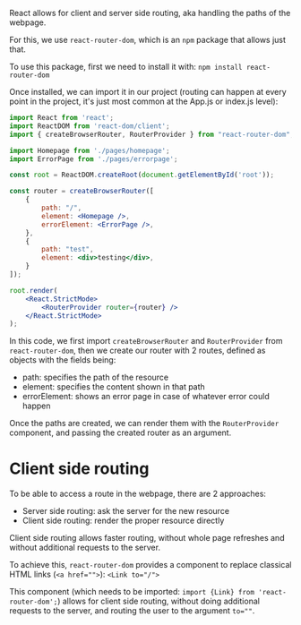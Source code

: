 React allows for client and server side routing, aka handling the paths of the webpage.

For this, we use `react-router-dom`, which is an `npm` package that allows just that.

To use this package, first we need to install it with:
`npm install react-router-dom`

Once installed, we can import it in our project (routing can happen at every point in the project, it's just most common at the App.js or index.js level):

```jsx
import React from 'react';
import ReactDOM from 'react-dom/client';
import { createBrowserRouter, RouterProvider } from "react-router-dom";

import Homepage from './pages/homepage';
import ErrorPage from './pages/errorpage';

const root = ReactDOM.createRoot(document.getElementById('root'));

const router = createBrowserRouter([
	{
		path: "/",
		element: <Homepage />,
		errorElement: <ErrorPage />,
	},
	{
		path: "test",
		element: <div>testing</div>,
	}
]);

root.render(
	<React.StrictMode>
		<RouterProvider router={router} />
	</React.StrictMode>
);
```

In this code, we first import `createBrowserRouter` and `RouterProvider` from `react-router-dom`, then we create our router with 2 routes, defined as objects with the fields being:
- path: specifies the path of the resource
- element: specifies the content shown in that path
- errorElement: shows an error page in case of whatever error could happen

Once the paths are created, we can render them with the `RouterProvider` component, and passing the created router as an argument.

# Client side routing
To be able to access a route in the webpage, there are 2 approaches:
- Server side routing: ask the server for the new resource
- Client side routing: render the proper resource directly

Client side routing allows faster routing, without whole page refreshes and without additional requests to the server.

To achieve this, `react-router-dom` provides a component to replace classical HTML links (`<a href="">`): `<Link to="/">`

This component (which needs to be imported: `import {Link} from 'react-router-dom';`) allows for client side routing, without doing additional requests to the server, and routing the user to the argument `to=""`.